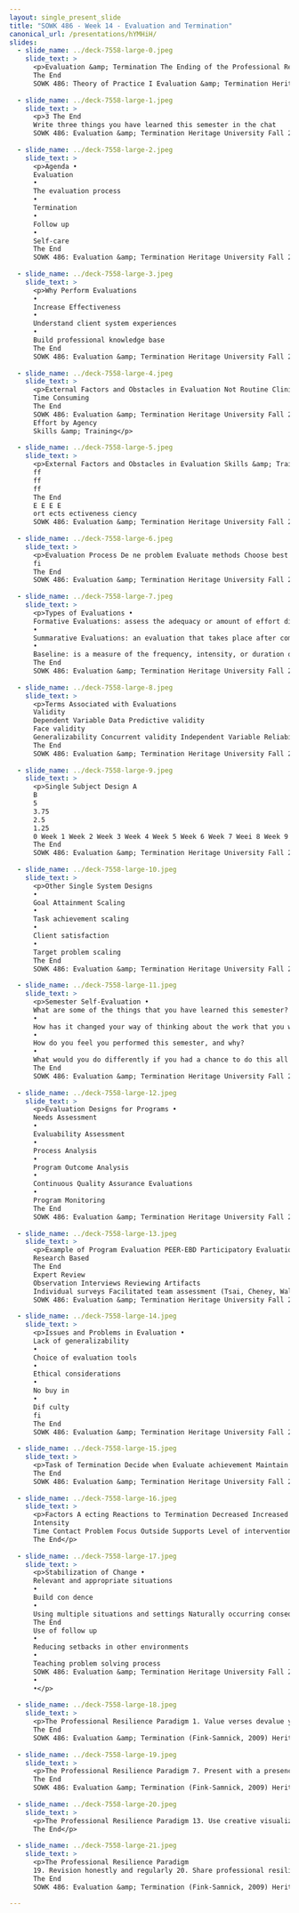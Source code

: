 ```yaml
---
layout: single_present_slide
title: "SOWK 486 - Week 14 - Evaluation and Termination"
canonical_url: /presentations/hYMHiH/
slides:
  - slide_name: ../deck-7558-large-0.jpeg
    slide_text: >
      <p>Evaluation &amp; Termination The Ending of the Professional Relationship
      The End
      SOWK 486: Theory of Practice I Evaluation &amp; Termination Heritage University Fall 2021 Jacob Campbell, LICSW</p>
      
  - slide_name: ../deck-7558-large-1.jpeg
    slide_text: >
      <p>3 The End
      Write three things you have learned this semester in the chat
      SOWK 486: Evaluation &amp; Termination Heritage University Fall 2021 — Jacob Campbell, LICSW</p>
      
  - slide_name: ../deck-7558-large-2.jpeg
    slide_text: >
      <p>Agenda •
      Evaluation
      •
      The evaluation process
      •
      Termination
      •
      Follow up
      •
      Self-care
      The End
      SOWK 486: Evaluation &amp; Termination Heritage University Fall 2021 — Jacob Campbell, LICSW</p>
      
  - slide_name: ../deck-7558-large-3.jpeg
    slide_text: >
      <p>Why Perform Evaluations
      •
      Increase Effectiveness
      •
      Understand client system experiences
      •
      Build professional knowledge base
      The End
      SOWK 486: Evaluation &amp; Termination Heritage University Fall 2021 — Jacob Campbell, LICSW</p>
      
  - slide_name: ../deck-7558-large-4.jpeg
    slide_text: >
      <p>External Factors and Obstacles in Evaluation Not Routine Clinician Vulnerability
      Time Consuming
      The End
      SOWK 486: Evaluation &amp; Termination Heritage University Fall 2021 — Jacob Campbell, LICSW
      Effort by Agency
      Skills &amp; Training</p>
      
  - slide_name: ../deck-7558-large-5.jpeg
    slide_text: >
      <p>External Factors and Obstacles in Evaluation Skills &amp; Training Effort by Agency Not Routine Clinician Vulnerability Time Consuming ffi
      ff
      ff
      ff
      The End
      E E E E
      ort ects ectiveness ciency
      SOWK 486: Evaluation &amp; Termination Heritage University Fall 2021 — Jacob Campbell, LICSW</p>
      
  - slide_name: ../deck-7558-large-6.jpeg
    slide_text: >
      <p>Evaluation Process De ne problem Evaluate methods Choose best approach Carry out research Evaluate results
      fi
      The End
      SOWK 486: Evaluation &amp; Termination Heritage University Fall 2021 — Jacob Campbell, LICSW</p>
      
  - slide_name: ../deck-7558-large-7.jpeg
    slide_text: >
      <p>Types of Evaluations •
      Formative Evaluations: assess the adequacy or amount of effort directed at solving a client systems problem and gathering data during the actual intervention
      •
      Summarative Evaluations: an evaluation that takes place after completing the planned change process
      •
      Baseline: is a measure of the frequency, intensity, or duration of a behavior.
      The End
      SOWK 486: Evaluation &amp; Termination Heritage University Fall 2021 — Jacob Campbell, LICSW</p>
      
  - slide_name: ../deck-7558-large-8.jpeg
    slide_text: >
      <p>Terms Associated with Evaluations
      Validity
      Dependent Variable Data Predictive validity
      Face validity
      Generalizability Concurrent validity Independent Variable Reliability
      The End
      SOWK 486: Evaluation &amp; Termination Heritage University Fall 2021 — Jacob Campbell, LICSW</p>
      
  - slide_name: ../deck-7558-large-9.jpeg
    slide_text: >
      <p>Single Subject Design A
      B
      5
      3.75
      2.5
      1.25
      0 Week 1 Week 2 Week 3 Week 4 Week 5 Week 6 Week 7 Weei 8 Week 9 Week 10
      The End
      SOWK 486: Evaluation &amp; Termination Heritage University Fall 2021 — Jacob Campbell, LICSW</p>
      
  - slide_name: ../deck-7558-large-10.jpeg
    slide_text: >
      <p>Other Single System Designs
      •
      Goal Attainment Scaling
      •
      Task achievement scaling
      •
      Client satisfaction
      •
      Target problem scaling
      The End
      SOWK 486: Evaluation &amp; Termination Heritage University Fall 2021 — Jacob Campbell, LICSW</p>
      
  - slide_name: ../deck-7558-large-11.jpeg
    slide_text: >
      <p>Semester Self-Evaluation •
      What are some of the things that you have learned this semester?
      •
      How has it changed your way of thinking about the work that you will do in the future?
      •
      How do you feel you performed this semester, and why?
      •
      What would you do differently if you had a chance to do this all over again?
      The End
      SOWK 486: Evaluation &amp; Termination Heritage University Fall 2021 — Jacob Campbell, LICSW</p>
      
  - slide_name: ../deck-7558-large-12.jpeg
    slide_text: >
      <p>Evaluation Designs for Programs •
      Needs Assessment
      •
      Evaluability Assessment
      •
      Process Analysis
      •
      Program Outcome Analysis
      •
      Continuous Quality Assurance Evaluations
      •
      Program Monitoring
      The End
      SOWK 486: Evaluation &amp; Termination Heritage University Fall 2021 — Jacob Campbell, LICSW</p>
      
  - slide_name: ../deck-7558-large-13.jpeg
    slide_text: >
      <p>Example of Program Evaluation PEER-EBD Participatory Evaluation and Expert Review for Classrooms Serving Students with EBD
      Research Based
      The End
      Expert Review
      Observation Interviews Reviewing Artifacts
      Individual surveys Facilitated team assessment (Tsai, Cheney, Walker, 2013)
      SOWK 486: Evaluation &amp; Termination Heritage University Fall 2021 — Jacob Campbell, LICSW</p>
      
  - slide_name: ../deck-7558-large-14.jpeg
    slide_text: >
      <p>Issues and Problems in Evaluation •
      Lack of generalizability
      •
      Choice of evaluation tools
      •
      Ethical considerations
      •
      No buy in
      •
      Dif culty
      fi
      The End
      SOWK 486: Evaluation &amp; Termination Heritage University Fall 2021 — Jacob Campbell, LICSW</p>
      
  - slide_name: ../deck-7558-large-15.jpeg
    slide_text: >
      <p>Task of Termination Decide when Evaluate achievement Maintain and continuing objectives Resolving emotional reactions Make appropriate referrals
      The End
      SOWK 486: Evaluation &amp; Termination Heritage University Fall 2021 — Jacob Campbell, LICSW</p>
      
  - slide_name: ../deck-7558-large-16.jpeg
    slide_text: >
      <p>Factors A ecting Reactions to Termination Decreased Increased Intensity
      Intensity
      Time Contact Problem Focus Outside Supports Level of intervention Emotional Content Type of Group SOWK 486: Evaluation &amp; Termination Heritage University Fall 2021 — Jacob Campbell, LICSW ff
      The End</p>
      
  - slide_name: ../deck-7558-large-17.jpeg
    slide_text: >
      <p>Stabilization of Change •
      Relevant and appropriate situations
      •
      Build con dence
      •
      Using multiple situations and settings Naturally occurring consequences
      The End
      Use of follow up
      •
      Reducing setbacks in other environments
      •
      Teaching problem solving process
      SOWK 486: Evaluation &amp; Termination Heritage University Fall 2021 — Jacob Campbell, LICSW fi
      •
      •</p>
      
  - slide_name: ../deck-7558-large-18.jpeg
    slide_text: >
      <p>The Professional Resilience Paradigm 1. Value verses devalue your professional self 2. Have positive contacts with colleagues and peers 3. Take that break 4. Pace yourself 5. Achieve validation 6. Use the power of professional networking
      The End
      SOWK 486: Evaluation &amp; Termination (Fink-Samnick, 2009) Heritage University Fall 2021 — Jacob Campbell, LICSW</p>
      
  - slide_name: ../deck-7558-large-19.jpeg
    slide_text: >
      <p>The Professional Resilience Paradigm 7. Present with a presence 8. Laugh at least once a day 9. Stop to take that long deep breath 10. Develop a grounding list 11. Stop and take 10 12. Take control and shift activities
      The End
      SOWK 486: Evaluation &amp; Termination (Fink-Samnick, 2009) Heritage University Fall 2021 — Jacob Campbell, LICSW</p>
      
  - slide_name: ../deck-7558-large-20.jpeg
    slide_text: >
      <p>The Professional Resilience Paradigm 13. Use creative visualization 14. De-connect to Re-connect 15. Release frustration with a silent meow 16. Exercise 17. Turn off your professional switch 18. Think of te on SOWK 486: Evaluation &amp; Termination (Fink-Samnick, 2009) Heritage University Fall 2021 — Jacob Campbell, LICSW fl
      The End</p>
      
  - slide_name: ../deck-7558-large-21.jpeg
    slide_text: >
      <p>The Professional Resilience Paradigm
      19. Revision honestly and regularly 20. Share professional resilience with health and human services professionals everywhere
      The End
      SOWK 486: Evaluation &amp; Termination (Fink-Samnick, 2009) Heritage University Fall 2021 — Jacob Campbell, LICSW</p>
      
---
```

